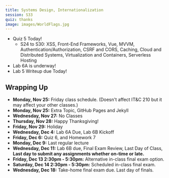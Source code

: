 ```yaml
---
title: Systems Design, Internationalization
session: S33
quiz: thanks
image: images/WorldFlags.jpg
---
```


* Quiz 5 Today!
    * S24 to S30: XSS, Front-End Frameworks, Vue, MVVM, Authentication/Authorization, CSRF and CORS, Caching, Cloud and Distributed Systems, Virtualization and Containers, Serverless Hosting
* Lab 6A is underway!
* Lab 5 Writeup due Today!

## Wrapping Up
* **Monday, Nov 25:** Friday class schedule. (Doesn't affect IT&C 210 but it may affect your other classes.)
* **Monday, Nov 25:** Extra Topic, GitHub Pages and Jekyll
* **Wednesday, Nov 27:** No Classes
* **Thursday, Nov 28:** Happy Thanksgiving!
* **Friday, Nov 29:** Holiday
* **Wednesday, Dec 4:** Lab 6A Due, Lab 6B Kickoff
* **Friday, Dec 6:** Quiz 6, and Homework 7
* **Monday, Dec 9:** Last regular lecture
* **Wednesday, Dec 11:** Lab 6B due, Final Exam Review, Last Day of Class, **Last day to submit any assignments whether on-time or late.**
* **Friday, Dec 13 2:30pm - 5:30pm:** Alternative in-class final exam option.
* **Saturday, Dec 14 2:30pm - 5:30pm:** Scheduled in-class final exam.
* **Wednesday, Dec 18:** Take-home final exam due. Last day of finals.